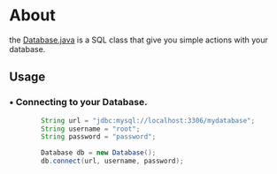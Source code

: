 # About
the [Database.java](https://github.com/u7k1/database/blob/main/Database.java) is a SQL class that give you simple actions with your database.
## Usage
### • Connecting to your Database.
```java
        String url = "jdbc:mysql://localhost:3306/mydatabase";
        String username = "root";
        String password = "password";

        Database db = new Database();
        db.connect(url, username, password);
```
